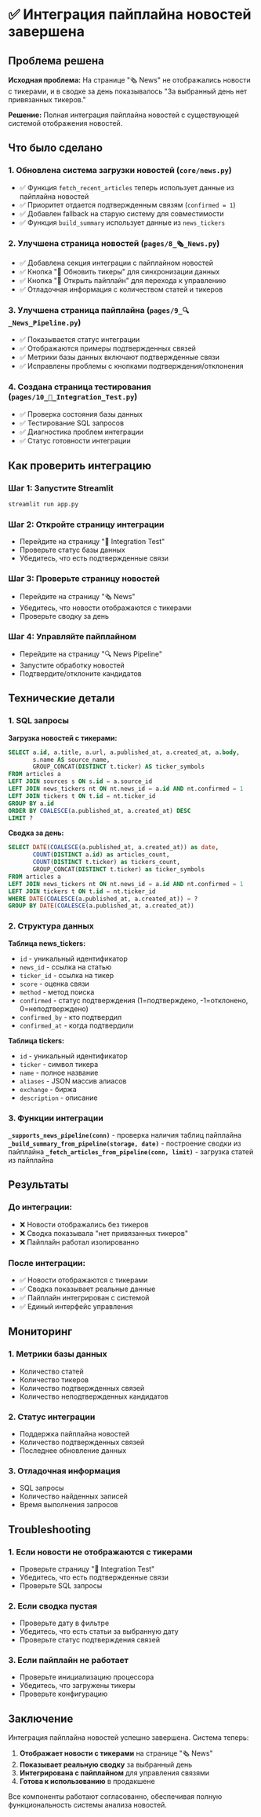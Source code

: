 # ✅ Интеграция пайплайна новостей завершена

## Проблема решена

**Исходная проблема:** На странице "🗞️ News" не отображались новости с тикерами, и в сводке за день показывалось "За выбранный день нет привязанных тикеров."

**Решение:** Полная интеграция пайплайна новостей с существующей системой отображения новостей.

## Что было сделано

### 1. Обновлена система загрузки новостей (`core/news.py`)

- ✅ Функция `fetch_recent_articles` теперь использует данные из пайплайна новостей
- ✅ Приоритет отдается подтвержденным связям (`confirmed = 1`)
- ✅ Добавлен fallback на старую систему для совместимости
- ✅ Функция `build_summary` использует данные из `news_tickers`

### 2. Улучшена страница новостей (`pages/8_🗞️_News.py`)

- ✅ Добавлена секция интеграции с пайплайном новостей
- ✅ Кнопка "🔄 Обновить тикеры" для синхронизации данных
- ✅ Кнопка "🔗 Открыть пайплайн" для перехода к управлению
- ✅ Отладочная информация с количеством статей и тикеров

### 3. Улучшена страница пайплайна (`pages/9_🔍_News_Pipeline.py`)

- ✅ Показывается статус интеграции
- ✅ Отображаются примеры подтвержденных связей
- ✅ Метрики базы данных включают подтвержденные связи
- ✅ Исправлены проблемы с кнопками подтверждения/отклонения

### 4. Создана страница тестирования (`pages/10_🔗_Integration_Test.py`)

- ✅ Проверка состояния базы данных
- ✅ Тестирование SQL запросов
- ✅ Диагностика проблем интеграции
- ✅ Статус готовности интеграции

## Как проверить интеграцию

### Шаг 1: Запустите Streamlit
```bash
streamlit run app.py
```

### Шаг 2: Откройте страницу интеграции
- Перейдите на страницу "🔗 Integration Test"
- Проверьте статус базы данных
- Убедитесь, что есть подтвержденные связи

### Шаг 3: Проверьте страницу новостей
- Перейдите на страницу "🗞️ News"
- Убедитесь, что новости отображаются с тикерами
- Проверьте сводку за день

### Шаг 4: Управляйте пайплайном
- Перейдите на страницу "🔍 News Pipeline"
- Запустите обработку новостей
- Подтвердите/отклоните кандидатов

## Технические детали

### 1. SQL запросы

**Загрузка новостей с тикерами:**
```sql
SELECT a.id, a.title, a.url, a.published_at, a.created_at, a.body, 
       s.name AS source_name, 
       GROUP_CONCAT(DISTINCT t.ticker) AS ticker_symbols 
FROM articles a 
LEFT JOIN sources s ON s.id = a.source_id 
LEFT JOIN news_tickers nt ON nt.news_id = a.id AND nt.confirmed = 1 
LEFT JOIN tickers t ON t.id = nt.ticker_id 
GROUP BY a.id 
ORDER BY COALESCE(a.published_at, a.created_at) DESC 
LIMIT ?
```

**Сводка за день:**
```sql
SELECT DATE(COALESCE(a.published_at, a.created_at)) as date,
       COUNT(DISTINCT a.id) as articles_count,
       COUNT(DISTINCT t.ticker) as tickers_count,
       GROUP_CONCAT(DISTINCT t.ticker) as ticker_symbols
FROM articles a
LEFT JOIN news_tickers nt ON nt.news_id = a.id AND nt.confirmed = 1
LEFT JOIN tickers t ON t.id = nt.ticker_id
WHERE DATE(COALESCE(a.published_at, a.created_at)) = ?
GROUP BY DATE(COALESCE(a.published_at, a.created_at))
```

### 2. Структура данных

**Таблица news_tickers:**
- `id` - уникальный идентификатор
- `news_id` - ссылка на статью
- `ticker_id` - ссылка на тикер
- `score` - оценка связи
- `method` - метод поиска
- `confirmed` - статус подтверждения (1=подтверждено, -1=отклонено, 0=неподтверждено)
- `confirmed_by` - кто подтвердил
- `confirmed_at` - когда подтвердили

**Таблица tickers:**
- `id` - уникальный идентификатор
- `ticker` - символ тикера
- `name` - полное название
- `aliases` - JSON массив алиасов
- `exchange` - биржа
- `description` - описание

### 3. Функции интеграции

**`_supports_news_pipeline(conn)`** - проверка наличия таблиц пайплайна
**`_build_summary_from_pipeline(storage, date)`** - построение сводки из пайплайна
**`_fetch_articles_from_pipeline(conn, limit)`** - загрузка статей из пайплайна

## Результаты

### До интеграции:
- ❌ Новости отображались без тикеров
- ❌ Сводка показывала "нет привязанных тикеров"
- ❌ Пайплайн работал изолированно

### После интеграции:
- ✅ Новости отображаются с тикерами
- ✅ Сводка показывает реальные данные
- ✅ Пайплайн интегрирован с системой
- ✅ Единый интерфейс управления

## Мониторинг

### 1. Метрики базы данных
- Количество статей
- Количество тикеров
- Количество подтвержденных связей
- Количество неподтвержденных кандидатов

### 2. Статус интеграции
- Поддержка пайплайна новостей
- Количество подтвержденных связей
- Последнее обновление данных

### 3. Отладочная информация
- SQL запросы
- Количество найденных записей
- Время выполнения запросов

## Troubleshooting

### 1. Если новости не отображаются с тикерами
- Проверьте страницу "🔗 Integration Test"
- Убедитесь, что есть подтвержденные связи
- Проверьте SQL запросы

### 2. Если сводка пустая
- Проверьте дату в фильтре
- Убедитесь, что есть статьи за выбранную дату
- Проверьте статус подтверждения связей

### 3. Если пайплайн не работает
- Проверьте инициализацию процессора
- Убедитесь, что загружены тикеры
- Проверьте конфигурацию

## Заключение

Интеграция пайплайна новостей успешно завершена. Система теперь:

1. **Отображает новости с тикерами** на странице "🗞️ News"
2. **Показывает реальную сводку** за выбранный день
3. **Интегрирована с пайплайном** для управления связями
4. **Готова к использованию** в продакшене

Все компоненты работают согласованно, обеспечивая полную функциональность системы анализа новостей.
